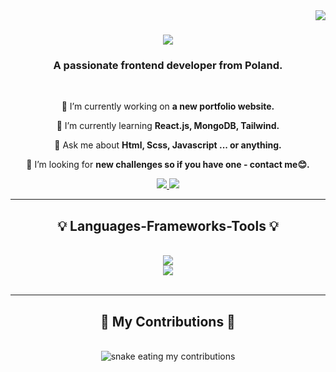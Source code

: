 <img align="right" src="https://visitor-badge.laobi.icu/badge?page_id=Damianbaban.visitor-badge&right_text=My%20Page%20Visitors"/>



<h1 align="center">
      <img src="https://readme-typing-svg.demolab.com/?lines=Hi+There❕+👋;+I'm+DamianBaba 😎;+and coding is my passion 💻."/>
</h1>

<h3 align="center">A passionate frontend developer from Poland. </h3>

<br/>

<div align="center">
      
🔭 I’m currently working on **a new portfolio website.**
      
🌱 I’m currently learning  **React.js, MongoDB, Tailwind.**

💬 Ask me about **Html, Scss, Javascript ... or anything.**

🤔 I’m looking for **new challenges so if you have one - contact me😊.**
      
</div>

<div align="center">
            <a href="mailto:damianmroczek@yahoo.com">
            <img src="https://img.shields.io/badge/Yahoo-D14836?style=for-the-badge&logo=gmail&logoColor=purple"/>
            </a>
            <a href="https://www.linkedin.com/in/damian-mroczek-154123230/">
            <img src="https://img.shields.io/badge/LinkedIn-0077B5?style=for-the-badge&logo=linkedin&logoColor=white" />
            </a>
</div>

<hr/>

<h2 align="center">💡 Languages-Frameworks-Tools 💡</h2>
<br/>
<div align="center">
      <a href="https://skillicons.dev">
            <img src="https://skillicons.dev/icons?i=js,html,css,sass,react,bootstrap,nodejs,mongodb,"/><br/>
            <img src="https://skillicons.dev/icons?i=git,linux,ubuntu,vscode,webpack,npm,postman,figma"/>
      </a>
</div>

<br/>
<hr/>

<div align="center">
<h2>🐍 My Contributions 🐍</h2>
      <br>
      <img alt="snake eating my contributions" src>
</div>

<!--
**Damianbaba/Damianbaba** is a ✨ _special_ ✨ repository because its `README.md` (this file) appears on your GitHub profile.

Here are some ideas to get you started:

- 🔭 I’m currently working on ...
- 🌱 I’m currently learning ...
- 👯 I’m looking to collaborate on ...
- 🤔 I’m looking for help with ...
- 💬 Ask me about ...
- 📫 How to reach me: ...
- 😄 Pronouns: ...
- ⚡ Fun fact: ...
-->
